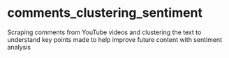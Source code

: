 # comments_clustering_sentiment
Scraping comments from YouTube videos and clustering the text to understand key points made to help improve future content with sentiment analysis 
